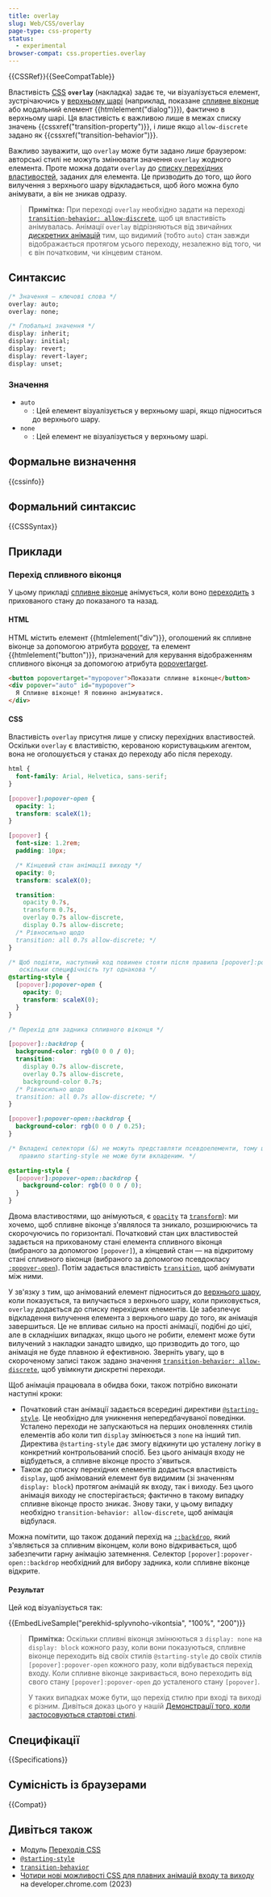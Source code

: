```yaml
---
title: overlay
slug: Web/CSS/overlay
page-type: css-property
status:
  - experimental
browser-compat: css.properties.overlay
---
```


{{CSSRef}}{{SeeCompatTable}}

Властивість [CSS](/uk/docs/Web/CSS) **`overlay`** (накладка) задає те, чи візуалізується елемент, зустрічаючись у [верхньому шарі](/uk/docs/Glossary/Top_layer) (наприклад, показане [спливне віконце](/uk/docs/Web/API/Popover_API) або модальний елемент {{htmlelement("dialog")}}), фактично в верхньому шарі. Ця властивість є важливою лише в межах списку значень {{cssxref("transition-property")}}, і лише якщо `allow-discrete` задано як {{cssxref("transition-behavior")}}.

Важливо зауважити, що `overlay` може бути задано _лише_ браузером: авторські стилі не можуть змінювати значення `overlay` жодного елемента. Проте можна додати `overlay` до [списку перехідних властивостей](/uk/docs/Web/CSS/transition-property), заданих для елемента. Це призводить до того, що його вилучення з верхнього шару відкладається, щоб його можна було анімувати, а він не зникав одразу.

> **Примітка:** При переході `overlay` необхідно задати на переході [`transition-behavior: allow-discrete`](/uk/docs/Web/CSS/transition-behavior), щоб ця властивість анімувалась. Анімації `overlay` відрізняються від звичайних [дискретних анімацій](/uk/docs/Web/CSS/CSS_animated_properties#discrete) тим, що видимий (тобто `auto`) стан завжди відображається протягом усього переходу, незалежно від того, чи є він початковим, чи кінцевим станом.

## Синтаксис

```css
/* Значення – ключові слова */
overlay: auto;
overlay: none;

/* Глобальні значення */
display: inherit;
display: initial;
display: revert;
display: revert-layer;
display: unset;
```

### Значення

- `auto`
  - : Цей елемент візуалізується у верхньому шарі, якщо підноситься до верхнього шару.
- `none`
  - : Цей елемент не візуалізується у верхньому шарі.

## Формальне визначення

{{cssinfo}}

## Формальний синтаксис

{{CSSSyntax}}

## Приклади

### Перехід спливного віконця

У цьому прикладі [спливне віконце](/uk/docs/Web/API/Popover_API) анімується, коли воно [переходить](/uk/docs/Web/CSS/CSS_transitions) з прихованого стану до показаного та назад.

#### HTML

HTML містить елемент {{htmlelement("div")}}, оголошений як спливне віконце за допомогою атрибута [popover](/uk/docs/Web/HTML/Global_attributes/popover), та елемент {{htmlelement("button")}}, призначений для керування відображенням спливного віконця за допомогою атрибута [popovertarget](/uk/docs/Web/HTML/Element/button#popovertarget).

```html
<button popovertarget="mypopover">Показати спливне віконце</button>
<div popover="auto" id="mypopover">
  Я Спливне віконце! Я повинно анімуватися.
</div>
```

#### CSS

Властивість `overlay` присутня лише у списку перехідних властивостей. Оскільки `overlay` є властивістю, керованою користувацьким агентом, вона не оголошується у станах до переходу або після переходу.

```css
html {
  font-family: Arial, Helvetica, sans-serif;
}

[popover]:popover-open {
  opacity: 1;
  transform: scaleX(1);
}

[popover] {
  font-size: 1.2rem;
  padding: 10px;

  /* Кінцевий стан анімації виходу */
  opacity: 0;
  transform: scaleX(0);

  transition:
    opacity 0.7s,
    transform 0.7s,
    overlay 0.7s allow-discrete,
    display 0.7s allow-discrete;
  /* Рівносильно щодо
  transition: all 0.7s allow-discrete; */
}

/* Щоб подіяти, наступний код повинен стояти після правила [popover]:popover-open,
   оскільки специфічність тут однакова */
@starting-style {
  [popover]:popover-open {
    opacity: 0;
    transform: scaleX(0);
  }
}

/* Перехід для задника спливного віконця */

[popover]::backdrop {
  background-color: rgb(0 0 0 / 0);
  transition:
    display 0.7s allow-discrete,
    overlay 0.7s allow-discrete,
    background-color 0.7s;
  /* Рівносильно щодо
  transition: all 0.7s allow-discrete; */
}

[popover]:popover-open::backdrop {
  background-color: rgb(0 0 0 / 0.25);
}

/* Вкладені селектори (&) не можуть представляти псевдоелементи, тому це
   правило starting-style не може бути вкладеним. */

@starting-style {
  [popover]:popover-open::backdrop {
    background-color: rgb(0 0 0 / 0);
  }
}
```

Двома властивостями, що анімуються, є [`opacity`](/uk/docs/Web/CSS/opacity) та [`transform`](/uk/docs/Web/CSS/transform)): ми хочемо, щоб спливне віконце з'являлося та зникало, розширюючись та скорочуючись по горизонталі. Початковий стан цих властивостей задається на прихованому стані елемента спливного віконця (вибраного за допомогою `[popover]`), а кінцевий стан — на відкритому стані спливного віконця (вибраного за допомогою псевдокласу [`:popover-open`](/uk/docs/Web/CSS/:popover-open)). Потім задається властивість [`transition`](/uk/docs/Web/CSS/transition), щоб анімувати між ними.

У зв'язку з тим, що анімований елемент підноситься до [верхнього шару](/uk/docs/Glossary/Top_layer), коли показується, та вилучається з верхнього шару, коли приховується, `overlay` додається до списку перехідних елементів. Це забезпечує відкладення вилучення елемента з верхнього шару до того, як анімація завершиться. Це не впливає сильно на прості анімації, подібні до цієї, але в складніших випадках, якщо цього не робити, елемент може бути вилучений з накладки занадто швидко, що призводить до того, що анімація не буде плавною й ефективною. Зверніть увагу, що в скороченому записі також задано значення [`transition-behavior: allow-discrete`](/uk/docs/Web/CSS/transition-behavior), щоб увімкнути дискретні переходи.

Щоб анімація працювала в обидва боки, також потрібно виконати наступні кроки:

- Початковий стан анімації задається всередині директиви [`@starting-style`](/uk/docs/Web/CSS/@starting-style). Це необхідно для уникнення непередбачуваної поведінки. Усталено переходи не запускаються на перших оновленнях стилів елементів або коли тип `display` змінюється з `none` на інший тип. Директива `@starting-style` дає змогу відкинути цю усталену логіку в конкретний контрольований спосіб. Без цього анімація входу не відбудеться, а спливне віконце просто з'явиться.
- Також до списку перехідних елементів додається властивість `display`, щоб анімований елемент був видимим (зі значенням `display: block`) протягом анімацій як входу, так і виходу. Без цього анімація виходу не спостерігається; фактично в такому випадку спливне віконце просто зникає. Знову таки, у цьому випадку необхідно `transition-behavior: allow-discrete`, щоб анімація відбулася.

Можна помітити, що також доданий перехід на [`::backdrop`](/uk/docs/Web/CSS/::backdrop), який з'являється за спливним віконцем, коли воно відкривається, щоб забезпечити гарну анімацію затемнення. Селектор `[popover]:popover-open::backdrop` необхідний для вибору задника, коли спливне віконце відкрите.

#### Результат

Цей код візуалізується так:

{{EmbedLiveSample("perekhid-splyvnoho-vikontsia", "100%", "200")}}

> **Примітка:** Оскільки спливні віконця змінюються з `display: none` на `display: block` кожного разу, коли вони показуються, спливне віконце переходить від своїх стилів `@starting-style` до своїх стилів `[popover]:popover-open` кожного разу, коли відбувається перехід входу. Коли спливне віконце закривається, воно переходить від свого стану `[popover]:popover-open` до усталеного стану `[popover]`.
>
> У таких випадках може бути, що перехід стилю при вході та виході є різним. Дивіться доказ цього у нашій [Демонстрації того, коли застосовуються стартові стилі](/uk/docs/Web/CSS/@starting-style#demonstratsiia-toho-koly-zastosovuiutsia-startovi-styli).

## Специфікації

{{Specifications}}

## Сумісність із браузерами

{{Compat}}

## Дивіться також

- Модуль [Переходів CSS](/uk/docs/Web/CSS/CSS_transitions)
- [`@starting-style`](/uk/docs/Web/CSS/@starting-style)
- [`transition-behavior`](/uk/docs/Web/CSS/transition-behavior)
- [Чотири нові можливості CSS для плавних анімацій входу та виходу](https://developer.chrome.com/blog/entry-exit-animations/) на developer.chrome.com (2023)
